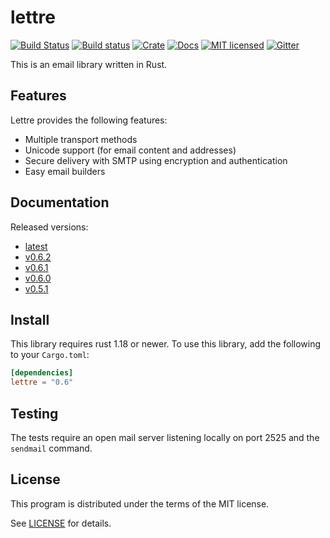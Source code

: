 # lettre
[![Build Status](https://travis-ci.org/lettre/lettre.svg?branch=master)](https://travis-ci.org/lettre/lettre)
[![Build status](https://ci.appveyor.com/api/projects/status/mpwglemugjtkps2d/branch/master?svg=true)](https://ci.appveyor.com/project/amousset/lettre/branch/master)
[![Crate](https://img.shields.io/crates/v/lettre.svg)](https://crates.io/crates/lettre)
[![Docs](https://docs.rs/lettre/badge.svg)](https://docs.rs/lettre/)
[![MIT licensed](https://img.shields.io/badge/license-MIT-blue.svg)](./LICENSE)
[![Gitter](https://badges.gitter.im/lettre/lettre.svg)](https://gitter.im/lettre/lettre?utm_source=badge&utm_medium=badge&utm_campaign=pr-badge)

This is an email library written in Rust.

## Features

Lettre provides the following features:

* Multiple transport methods
* Unicode support (for email content and addresses)
* Secure delivery with SMTP using encryption and authentication
* Easy email builders

## Documentation

Released versions:

* [latest](https://docs.rs/lettre/)
* [v0.6.2](https://docs.rs/lettre/0.6.2/lettre/)
* [v0.6.1](https://docs.rs/lettre/0.6.1/lettre/)
* [v0.6.0](https://docs.rs/lettre/0.6.0/lettre/)
* [v0.5.1](https://docs.rs/lettre/0.5.1/lettre/)

## Install

This library requires rust 1.18 or newer.
To use this library, add the following to your `Cargo.toml`:

```toml
[dependencies]
lettre = "0.6"
```

## Testing

The tests require an open mail server listening locally on port 2525 and the `sendmail` command.

## License

This program is distributed under the terms of the MIT license.

See [LICENSE](./LICENSE) for details.
